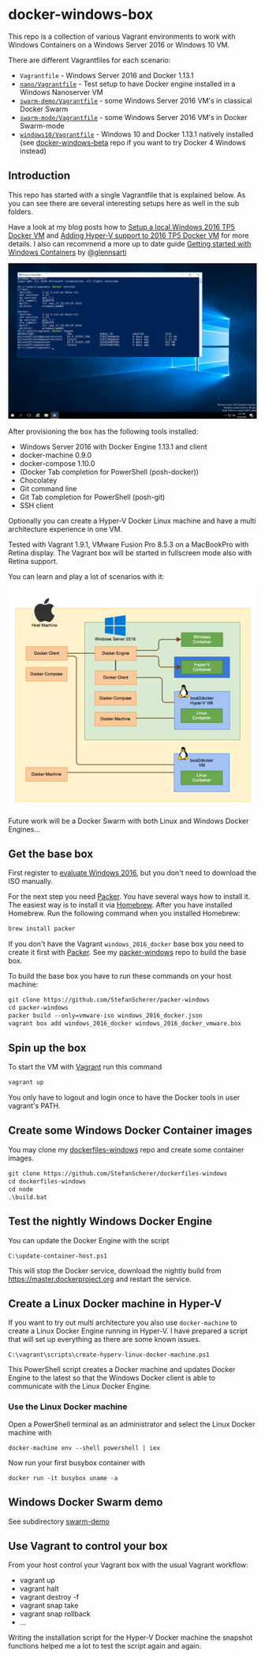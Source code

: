 # docker-windows-box

This repo is a collection of various Vagrant environments to work with Windows Containers on a Windows Server 2016 or Windows 10 VM.

There are different Vagrantfiles for each scenario:

* `Vagrantfile` - Windows Server 2016 and Docker 1.13.1
* [`nano/Vagrantfile`](nano/README.md) - Test setup to have Docker engine installed in a Windows Nanoserver VM
* [`swarm-demo/Vagrantfile`](swarm-demo/README.md) - some Windows Server 2016 VM's in classical Docker Swarm
* [`swarm-mode/Vagrantfile`](swarm-mode/README.md) - some Windows Server 2016 VM's in Docker Swarm-mode
* [`windows10/Vagrantfile`](windows10/README.md) - Windows 10 and Docker 1.13.1 natively installed (see [docker-windows-beta](https://github.com/StefanScherer/docker-windows-beta)  repo if you want to try Docker 4 Windows instead)

## Introduction

This repo has started with a single Vagrantfile that is explained below. As you can see there are several interesting setups here as well in the sub folders.

Have a look at my blog posts how to [Setup a local Windows 2016 TP5 Docker VM](https://stefanscherer.github.io/setup-local-windows-2016-tp5-docker-vm/) and [Adding Hyper-V support to 2016 TP5 Docker VM](https://stefanscherer.github.io/adding-hyper-v-support-to-2016-tp5-docker-vm/) for more details. I also can recommend a more up to date guide [Getting started with Windows Containers](http://glennsarti.github.io/blog/getting-started-with-windows-containers/) by [@glennsarti](https://github.com/glennsarti)

![](images/server2016.png)

After provisioning the box has the following tools installed:

* Windows Server 2016 with Docker Engine 1.13.1 and client
* docker-machine 0.9.0
* docker-compose 1.10.0
* (Docker Tab completion for PowerShell (posh-docker))
* Chocolatey
* Git command line
* Git Tab completion for PowerShell (posh-git)
* SSH client

Optionally you can create a Hyper-V Docker Linux machine and have a multi architecture experience in one VM.

Tested with Vagrant 1.9.1, VMware Fusion Pro 8.5.3 on a MacBookPro with Retina display. The Vagrant box will be started in fullscreen mode also with Retina support.

You can learn and play a lot of scenarios with it:

![](images/docker-windows-box.png)

Future work will be a Docker Swarm with both Linux and Windows Docker Engines...

## Get the base box

First register to [evaluate Windows 2016](https://www.microsoft.com/evalcenter/evaluate-windows-server-2016), but you don't need to download the ISO manually.

For the next step you need [Packer](https://packer.io). You have several ways how to install it. The easiest way is to install it via [Homebrew](http://brew.sh/). After you have installed Homebrew. Run the following command when you installed Homebrew:
```bash
brew install packer
```
If you don't have the Vagrant `windows_2016_docker` base box you need to create it first with [Packer](https://packer.io). See my [packer-windows](https://github.com/StefanScherer/packer-windows) repo to build the base box.

To build the base box you have to run these commands on your host machine:

```
git clone https://github.com/StefanScherer/packer-windows
cd packer-windows
packer build --only=vmware-iso windows_2016_docker.json
vagrant box add windows_2016_docker windows_2016_docker_vmware.box
```

## Spin up the box

To start the VM with [Vagrant](https://vagrantup.com) run this command

```bash
vagrant up
```

You only have to logout and login once to have the Docker tools in user vagrant's PATH.

## Create some Windows Docker Container images

You may clone my [dockerfiles-windows](https://github.com/StefanScherer/dockerfiles-windows) repo and create some container images.

```
git clone https://github.com/StefanScherer/dockerfiles-windows
cd dockerfiles-windows
cd node
.\build.bat
```

## Test the nightly Windows Docker Engine

You can update the Docker Engine with the script

```
C:\update-container-host.ps1
```

This will stop the Docker service, download the nightly build from https://master.dockerproject.org and restart the service.

## Create a Linux Docker machine in Hyper-V

If you want to try out multi architecture you also use `docker-machine` to create a Linux Docker Engine running in Hyper-V.
I have prepared a script that will set up everything as there are some known issues.

```
C:\vagrant\scripts\create-hyperv-linux-docker-machine.ps1
```

This PowerShell script creates a Docker machine and updates Docker Engine to the latest so that the Windows Docker client is able to communicate with the Linux Docker Engine.

### Use the Linux Docker machine

Open a PowerShell terminal as an administrator and select the Linux Docker machine with

```
docker-machine env --shell powershell | iex
```

Now run your first busybox container with

```
docker run -it busybox uname -a
```

## Windows Docker Swarm demo

See subdirectory [swarm-demo](swarm-demo/README.md)

## Use Vagrant to control your box

From your host control your Vagrant box with the usual Vagrant workflow:

* vagrant up
* vagrant halt
* vagrant destroy -f
* vagrant snap take
* vagrant snap rollback
* ...

Writing the installation script for the Hyper-V Docker machine the snapshot functions helped me a lot to test the script again and again.

